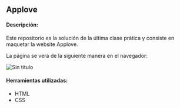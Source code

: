 ## Applove

#### Descripción:
Este repositorio es la solución de la última clase prática y consiste en maquetar la website Applove.

La página se verá de la siguiente manera en el navegador:

![Sin titulo](assets/imgs/captura-applove.png)  


#### Herramientas utilizadas:
* HTML
* CSS
